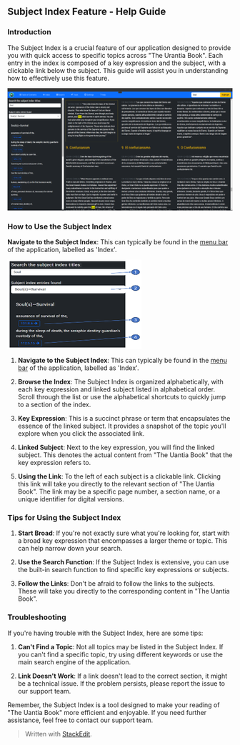 ## Subject Index Feature - Help Guide

### Introduction

The Subject Index is a crucial feature of our application designed to provide you with quick access to specific topics across "The Urantia Book". Each entry in the index is composed of a key expression and the subject, with a clickable link below the subject. This guide will assist you in understanding how to effectively use this feature.

![The subjec index](images/Index.png)

### How to Use the Subject Index

**Navigate to the Subject Index**: This can typically be found in the [menu bar](menubar.md) of the application, labelled as 'Index'.

<img src="images/Index01.png" alt="Index contents" width="300" height="200" />

1.  **Navigate to the Subject Index**: This can typically be found in the [menu bar](menubar.md) of the application, labelled as 'Index'.
    
2.  **Browse the Index**: The Subject Index is organized alphabetically, with each key expression and linked subject listed in alphabetical order. Scroll through the list or use the alphabetical shortcuts to quickly jump to a section of the index.
    
3.  **Key Expression**: This is a succinct phrase or term that encapsulates the essence of the linked subject. It provides a snapshot of the topic you'll explore when you click the associated link.
    
4.  **Linked Subject**: Next to the key expression, you will find the linked subject. This denotes the actual content from "The Uantia Book" that the key expression refers to.
    
5.  **Using the Link**: To the left of each subject is a clickable link. Clicking this link will take you directly to the relevant section of "The Uantia Book". The link may be a specific page number, a section name, or a unique identifier for digital versions.
    

### Tips for Using the Subject Index

1.  **Start Broad**: If you're not exactly sure what you're looking for, start with a broad key expression that encompasses a larger theme or topic. This can help narrow down your search.
    
2.  **Use the Search Function**: If the Subject Index is extensive, you can use the built-in search function to find specific key expressions or subjects.
    
3.  **Follow the Links**: Don't be afraid to follow the links to the subjects. These will take you directly to the corresponding content in "The Uantia Book".
    

### Troubleshooting

If you're having trouble with the Subject Index, here are some tips:

1.  **Can't Find a Topic**: Not all topics may be listed in the Subject Index. If you can't find a specific topic, try using different keywords or use the main search engine of the application.
    
2.  **Link Doesn't Work**: If a link doesn't lead to the correct section, it might be a technical issue. If the problem persists, please report the issue to our support team.
    

Remember, the Subject Index is a tool designed to make your reading of "The Uantia Book" more efficient and enjoyable. If you need further assistance, feel free to contact our support team.

> Written with [StackEdit](https://stackedit.io/).
<!--stackedit_data:
eyJoaXN0b3J5IjpbMzY3NjUyMTUwLDE1NjQ1MjczNDAsNTE1NT
A3Njk1LC0xOTg1MzE5NzQsMTA0NTM2NzYzMl19
-->